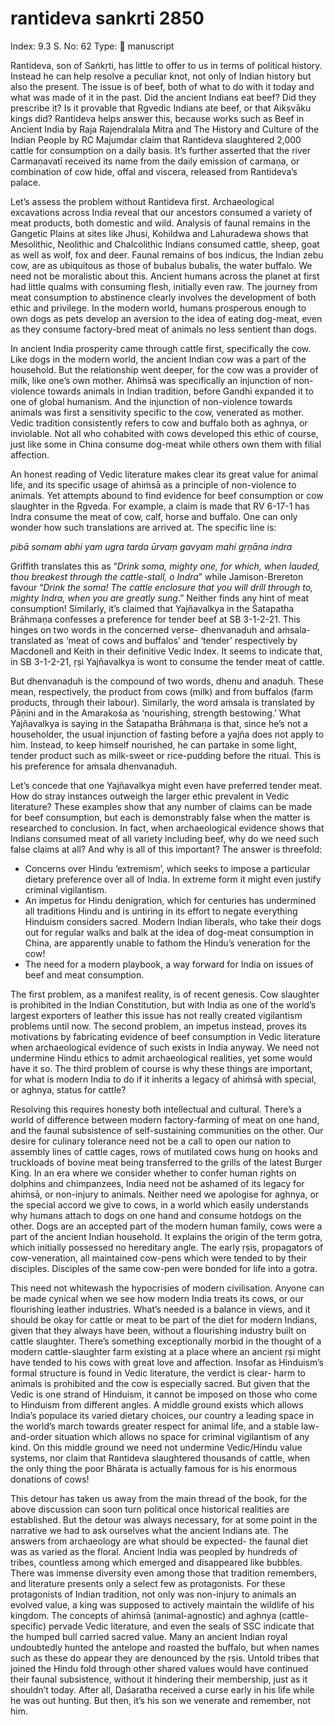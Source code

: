 # rantideva sankrti 2850

Index: 9.3
S. No: 62
Type: 📑 manuscript

Rantideva, son of Saṅkṛti, has little to offer to us in terms of political history. Instead he can help resolve a peculiar knot, not only of Indian history but also the present. The issue is of beef, both of what to do with it today and what was made of it in the past. Did the ancient Indians eat beef? Did they prescribe it? Is it provable that Ṛgvedic Indians ate beef, or that Aikṣvāku kings did? Rantideva helps answer this, because works such as Beef in Ancient India by Raja Rajendralala Mitra and The History and Culture of the Indian People by RC Majumdar claim that Rantideva slaughtered 2,000 cattle for consumption on a daily basis. It’s further asserted that the river Carmaṇavatī received its name from the daily emission of carmaṇa, or combination of cow hide, offal and viscera, released from Rantideva’s palace.

Let’s assess the problem without Rantideva first. Archaeological excavations across India reveal that our ancestors consumed a variety of meat products, both domestic and wild. Analysis of faunal remains in the Gangetic Plains at sites like Jhusi, Kohildwa and Lahuradewa shows that Mesolithic, Neolithic and Chalcolithic Indians consumed cattle, sheep, goat as well as wolf, fox and deer. Faunal remains of bos indicus, the Indian zebu cow, are as ubiquitous as those of bubalus bubalis, the water buffalo. We need not be moralistic about this. Ancient humans across the planet at first had little qualms with consuming flesh, initially even raw. The journey from meat consumption to abstinence clearly involves the development of both ethic and privilege. In the modern world, humans prosperous enough to own dogs as pets develop an aversion to the idea of eating dog-meat, even as they consume factory-bred meat of animals no less sentient than dogs.

In ancient India prosperity came through cattle first, specifically the cow. Like dogs in the modern world, the ancient Indian cow was a part of the household. But the relationship went deeper, for the cow was a provider of milk, like one’s own mother. Ahiṁsā was specifically an injunction of non-violence towards animals in Indian tradition, before Gandhi expanded it to one of global humanism. And the injunction of non-violence towards animals was first a sensitivity specific to the cow, venerated as mother. Vedic tradition consistently refers to cow and buffalo both as aghnya, or inviolable. Not all who cohabited with cows developed this ethic of course, just like some in China consume dog-meat while others own them with filial affection.

An honest reading of Vedic literature makes clear its great value for animal life, and its specific usage of ahiṁsā as a principle of non-violence to animals. Yet attempts abound to find evidence for beef consumption or cow slaughter in the Ṛgveda. For example, a claim is made that RV 6-17-1 has Indra consume the meat of cow, calf, horse and buffalo. One can only wonder how such translations are arrived at. The specific line is:

*pibā somam abhi yam ugra tarda ūrvaṃ gavyam mahi gṛṇāna indra*

Griffith translates this as “*Drink soma, mighty one, for which, when lauded, thou breakest through the cattle-stall, o Indra*” while Jamison-Brereton favour “*Drink the soma! The cattle enclosure that you will drill through to, mighty Indra, when you are greatly sung*.” Neither finds any hint of meat consumption! Similarly, it’s claimed that Yajñavalkya in the Śatapatha Brāhmaṇa confesses a preference for tender beef at SB 3-1-2-21. This hinges on two words in the concerned verse- dhenvanaḍuh and aṁsala- translated as ‘meat of cows and buffalos’ and ‘tender’ respectively by Macdonell and Keith in their definitive Vedic Index. It seems to indicate that, in SB 3-1-2-21, ṛṣi Yajñavalkya is wont to consume the tender meat of cattle.

But dhenvanaḍuh is the compound of two words, dhenu and anaḍuh. These mean, respectively, the product from cows (milk) and from buffalos (farm products, through their labour). Similarly, the word aṁsala is translated by Pāṇini and in the Amarakośa as ‘nourishing, strength bestowing.’ What Yajñavalkya is saying in the Śatapatha Brāhmaṇa is that, since he’s not a householder, the usual injunction of fasting before a yajña does not apply to him. Instead, to keep himself nourished, he can partake in some light, tender product such as milk-sweet or rice-pudding before the ritual. This is his preference for aṁsala dhenvanaḍuh.

Let’s concede that one Yajñavalkya might even have preferred tender meat. How do stray instances outweigh the larger ethic prevalent in Vedic literature? These examples show that any number of claims can be made for beef consumption, but each is demonstrably false when the matter is researched to conclusion. In fact, when archaeological evidence shows that Indians consumed meat of all variety including beef, why do we need such false claims at all? And why is all of this important? The answer is threefold:

- Concerns over Hindu ‘extremism’, which seeks to impose a particular dietary preference over all of India. In extreme form it might even justify criminal vigilantism.
- An impetus for Hindu denigration, which for centuries has undermined all traditions Hindu and is untiring in its effort to negate everything Hinduism considers sacred. Modern Indian liberals, who take their dogs out for regular walks and balk at the idea of dog-meat consumption in China, are apparently unable to fathom the Hindu’s veneration for the cow!
- The need for a modern playbook, a way forward for India on issues of beef and meat consumption.

The first problem, as a manifest reality, is of recent genesis. Cow slaughter is prohibited in the Indian Constitution, but with India as one of the world’s largest exporters of leather this issue has not really created vigilantism problems until now. The second problem, an impetus instead, proves its motivations by fabricating evidence of beef consumption in Vedic literature when archaeological evidence of such exists in India anyway. We need not undermine Hindu ethics to admit archaeological realities, yet some would have it so. The third problem of course is why these things are important, for what is modern India to do if it inherits a legacy of ahiṁsā with special, or aghnya, status for cattle?

Resolving this requires honesty both intellectual and cultural. There’s a world of difference between modern factory-farming of meat on one hand, and the faunal subsistence of self-sustaining communities on the other. Our desire for culinary tolerance need not be a call to open our nation to assembly lines of cattle cages, rows of mutilated cows hung on hooks and truckloads of bovine meat being transferred to the grills of the latest Burger King. In an era where we consider whether to confer human rights on dolphins and chimpanzees, India need not be ashamed of its legacy for ahiṁsā, or non-injury to animals. Neither need we apologise for aghnya, or the special accord we give to cows, in a world which easily understands why humans attach to dogs on one hand and consume hotdogs on the other. Dogs are an accepted part of the modern human family, cows were a part of the ancient Indian household. It explains the origin of the term gotra, which initially possessed no hereditary angle. The early ṛṣis, propagators of cow-veneration, all maintained cow-pens which were tended to by their disciples. Disciples of the same cow-pen were bonded for life into a gotra.

This need not whitewash the hypocrisies of modern civilisation. Anyone can be made cynical when we see how modern India treats its cows, or our flourishing leather industries. What’s needed is a balance in views, and it should be okay for cattle or meat to be part of the diet for modern Indians, given that they always have been, without a flourishing industry built on cattle slaughter. There’s something exceptionally morbid in the thought of a modern cattle-slaughter farm existing at a place where an ancient ṛṣi might have tended to his cows with great love and affection. Insofar as Hinduism’s formal structure is found in Vedic literature, the verdict is clear- harm to animals is prohibited and the cow is especially sacred. But given that the Vedic is one strand of Hinduism, it cannot be imposed on those who come to Hinduism from different angles. A middle ground exists which allows India’s populace its varied dietary choices, our country a leading space in the world’s march towards greater respect for animal life, and a stable law-and-order situation which allows no space for criminal vigilantism of any kind. On this middle ground we need not undermine Vedic/Hindu value systems, nor claim that Rantideva slaughtered thousands of cattle, when the only thing the poor Bhārata is actually famous for is his enormous donations of cows!

This detour has taken us away from the main thread of the book, for the above discussion can soon turn political once historical realities are established. But the detour was always necessary, for at some point in the narrative we had to ask ourselves what the ancient Indians ate. The answers from archaeology are what should be expected- the faunal diet was as varied as the floral. Ancient India was peopled by hundreds of tribes, countless among which emerged and disappeared like bubbles. There was immense diversity even among those that tradition remembers, and literature presents only a select few as protagonists. For these protagonists of Indian tradition, not only was non-injury to animals an evolved value, a king was supposed to actively maintain the wildlife of his kingdom. The concepts of ahiṁsā (animal-agnostic) and aghnya (cattle-specific) pervade Vedic literature, and even the seals of SSC indicate that the humped bull carried sacred value. Many an ancient Indian royal undoubtedly hunted the antelope and roasted the buffalo, but when names such as these do appear they are denounced by the ṛṣis. Untold tribes that joined the Hindu fold through other shared values would have continued their faunal subsistence, without it hindering their membership, just as it shouldn’t today. After all, Daśaratha received a curse early in his life while he was out hunting. But then, it’s his son we venerate and remember, not him.